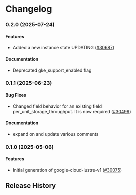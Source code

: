 # Changelog

### 0.2.0 (2025-07-24)

#### Features

* Added a new instance state UPDATING ([#30687](https://github.com/googleapis/google-cloud-ruby/issues/30687)) 
#### Documentation

* Deprecated gke_support_enabled flag 

### 0.1.1 (2025-06-23)

#### Bug Fixes

* Changed field behavior for an existing field per_unit_storage_throughput. It is now required ([#30499](https://github.com/googleapis/google-cloud-ruby/issues/30499)) 
#### Documentation

* expand on and update various comments 

### 0.1.0 (2025-05-06)

#### Features

* Initial generation of google-cloud-lustre-v1 ([#30075](https://github.com/googleapis/google-cloud-ruby/issues/30075)) 

## Release History
